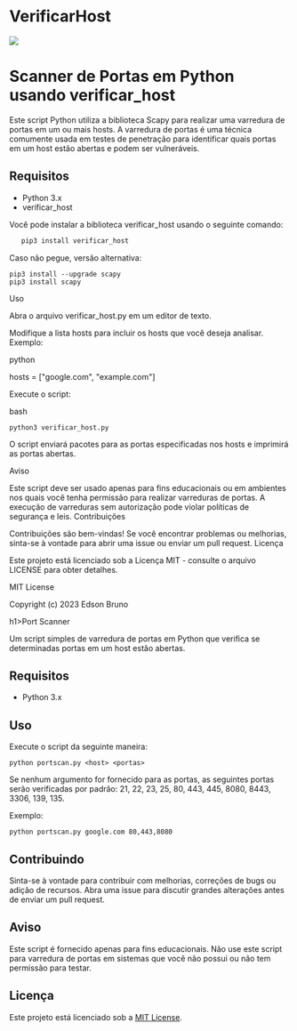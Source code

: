 # VerificarHost

<img src='https://egx9daq4q4y.exactdn.com/wp-content/uploads/2020/12/hacking.jpg?strip=all&lossy=1&w=900&ssl=1'>

# Scanner de Portas em Python usando verificar_host

Este script Python utiliza a biblioteca Scapy para realizar uma varredura de portas em um ou mais hosts. A varredura de portas é uma técnica comumente usada em testes de penetração para identificar quais portas em um host estão abertas e podem ser vulneráveis.

## Requisitos

- Python 3.x
- verificar_host

Você pode instalar a biblioteca verificar_host usando o seguinte comando:

```bash
   pip3 install verificar_host
```
Caso não pegue, versão alternativa: 
```
pip3 install --upgrade scapy
pip3 install scapy
```
Uso


Abra o arquivo verificar_host.py em um editor de texto.

   Modifique a lista hosts para incluir os hosts que você deseja analisar. Exemplo:

   python

hosts = ["google.com", "example.com"]

Execute o script:

bash

    python3 verificar_host.py

  O script enviará pacotes para as portas especificadas nos hosts e imprimirá as portas abertas.

Aviso

Este script deve ser usado apenas para fins educacionais ou em ambientes nos quais você tenha permissão para realizar varreduras de portas. A execução de varreduras sem autorização pode violar políticas de segurança e leis.
Contribuições

Contribuições são bem-vindas! Se você encontrar problemas ou melhorias, sinta-se à vontade para abrir uma issue ou enviar um pull request.
Licença

Este projeto está licenciado sob a Licença MIT - consulte o arquivo LICENSE para obter detalhes.

MIT License

Copyright (c) 2023 Edson Bruno


h1>Port Scanner</h1>

<p>Um script simples de varredura de portas em Python que verifica se determinadas portas em um host estão abertas.</p>

<h2>Requisitos</h2>

<ul>
    <li>Python 3.x</li>
</ul>

<h2>Uso</h2>

<p>Execute o script da seguinte maneira:</p>

<pre>
<code>python portscan.py &lt;host&gt; &lt;portas&gt;</code>
</pre>

<p>Se nenhum argumento for fornecido para as portas, as seguintes portas serão verificadas por padrão: 21, 22, 23, 25, 80, 443, 445, 8080, 8443, 3306, 139, 135.</p>

<p>Exemplo:</p>

<pre>
<code>python portscan.py google.com 80,443,8080</code>
</pre>

<h2>Contribuindo</h2>

<p>Sinta-se à vontade para contribuir com melhorias, correções de bugs ou adição de recursos. Abra uma issue para discutir grandes alterações antes de enviar um pull request.</p>

<h2>Aviso</h2>

<p>Este script é fornecido apenas para fins educacionais. Não use este script para varredura de portas em sistemas que você não possui ou não tem permissão para testar.</p>

<h2>Licença</h2>

<p>Este projeto está licenciado sob a <a href="LICENSE">MIT License</a>.</p>


